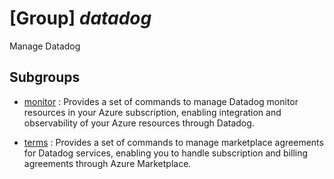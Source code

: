 # [Group] _datadog_

Manage Datadog

## Subgroups

- [monitor](/Commands/datadog/monitor/readme.md)
: Provides a set of commands to manage Datadog monitor resources in your Azure subscription, enabling integration and observability of your Azure resources through Datadog.

- [terms](/Commands/datadog/terms/readme.md)
: Provides a set of commands to manage marketplace agreements for Datadog services, enabling you to handle subscription and billing agreements through Azure Marketplace.
